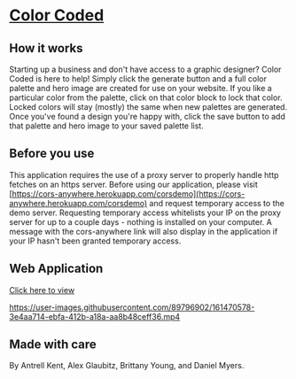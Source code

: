 # [Color Coded](https://myersdg.github.io/rubyTarker/)

## How it works
Starting up a business and don't have access to a graphic designer? Color Coded is here to help! Simply click the generate button and a full color palette and hero image are created for use on your website. If you like a particular color from the palette, click on that color block to lock that color. Locked colors will stay (mostly) the same when new palettes are generated. Once you've found a design you're happy with, click the save button to add that palette and hero image to your saved palette list.

## Before you use
This application requires the use of a proxy server to properly handle http fetches on an https server. Before using our application, please visit [https://cors-anywhere.herokuapp.com/corsdemo](https://cors-anywhere.herokuapp.com/corsdemo) and request temporary access to the demo server. Requesting temporary access whitelists your IP on the proxy server for up to a couple days - nothing is installed on your computer. A message with the cors-anywhere link will also display in the application if your IP hasn't been granted temporary access.

## Web Application
[Click here to view](https://myersdg.github.io/rubyTarker/)


https://user-images.githubusercontent.com/89796902/161470578-3e4aa714-ebfa-412b-a18a-aa8b48ceff36.mp4


## Made with care
By Antrell Kent, Alex Glaubitz, Brittany Young, and Daniel Myers.
